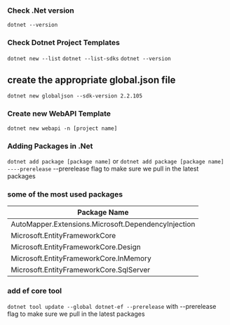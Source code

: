### Check .Net version

`dotnet --version`

### Check Dotnet Project Templates

`dotnet new --list`
`dotnet --list-sdks`
`dotnet --version`

## create the appropriate global.json file

`dotnet new globaljson --sdk-version 2.2.105`

### Create new WebAPI Template

`dotnet new webapi -n [project name]`

### Adding Packages in .Net

`dotnet add package [package name]`
or
`dotnet add package [package name] ----prerelease`
--prerelease flag to make sure we pull in the latest packages

### some of the most used packages

| Package Name                                        |
| --------------------------------------------------- |
| AutoMapper.Extensions.Microsoft.DependencyInjection |
| Microsoft.EntityFrameworkCore                       |
| Microsoft.EntityFrameworkCore.Design                |
| Microsoft.EntityFrameworkCore.InMemory              |
| Microsoft.EntityFrameworkCore.SqlServer             |


### add ef core tool
`dotnet tool update --global dotnet-ef --prerelease`
with --prerelease flag to make sure we pull in the latest packages
